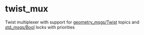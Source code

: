 twist_mux
=========

Twist multiplexer with support for [geometry_msgs/Twist](http://docs.ros.org/api/geometry_msgs/html/msg/Twist.html) topics and [std_msgs/Bool](http://docs.ros.org/api/std_msgs/html/msg/Bool.html) locks with priorities
